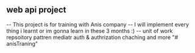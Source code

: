 ## web api project 
-- This project is for training with Anis company 
-- I will implement every thing i learnt or im gonna learn in these 3 months :)
-- unit of work repsoitory pattren mediatr auth & authrization chaching and more "# anisTraning" 
